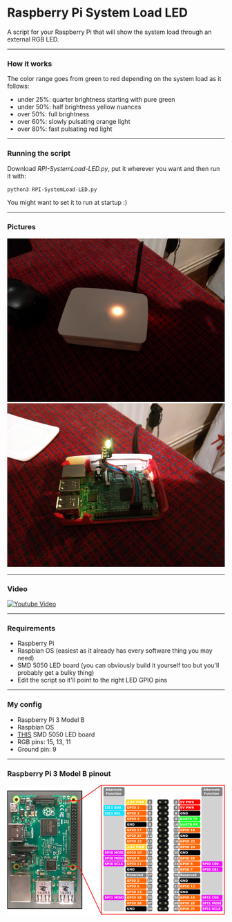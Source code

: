 # Raspberry Pi System Load LED
A script for your Raspberry Pi that will show the system load through an external RGB LED.

--------------------------------------------------------------------------------

### How it works

The color range goes from green to red depending on the system load as it follows:
 - under 25%: quarter brightness starting with pure green
 - under 50%: half brightness yellow nuances
 - over 50%: full brightness
 - over 60%: slowly pulsating orange light
 - over 80%: fast pulsating red light

--------------------------------------------------------------------------------

### Running the script

Download *RPI-SystemLoad-LED.py*, put it wherever you want and then run it with:

```bash
python3 RPI-SystemLoad-LED.py
```

You might want to set it to run at startup :)

--------------------------------------------------------------------------------

### Pictures

![raspberry pi 3 model b - closed](https://raw.githubusercontent.com/blchinezu/RPI-SystemLoad-LED/master/images/IMG_20180131_214042.jpg)
![raspberry pi 3 model b - opened](https://raw.githubusercontent.com/blchinezu/RPI-SystemLoad-LED/master/images/IMG_20180131_214209.jpg)

--------------------------------------------------------------------------------

### Video

[![Youtube Video](http://img.youtube.com/vi/9k0FLhkswZg/0.jpg)](https://www.youtube.com/watch?v=9k0FLhkswZg)

--------------------------------------------------------------------------------

### Requirements

 - Raspberry Pi
 - Raspbian OS (easiest as it already has every software thing you may need)
 - SMD 5050 LED board (you can obviously build it yourself too but you'll probably get a bulky thing)
 - Edit the script so it'll point to the right LED GPIO pins

--------------------------------------------------------------------------------

### My config

 - Raspberry Pi 3 Model B
 - Raspbian OS
 - [THIS](https://www.aliexpress.com/item/3-Colour-RGB-SMD-LED-Module-5050-full-color-Pwm-tri-color-LED-For-Arduino-MCU/32818529969.html) SMD 5050 LED board
 - RGB pins: 15, 13, 11
 - Ground pin: 9

--------------------------------------------------------------------------------

### Raspberry Pi 3 Model B pinout

![Raspberry Pi 3 Model B pinout image](https://raw.githubusercontent.com/blchinezu/RPI-SystemLoad-LED/master/images/rpi-pinout.png)
